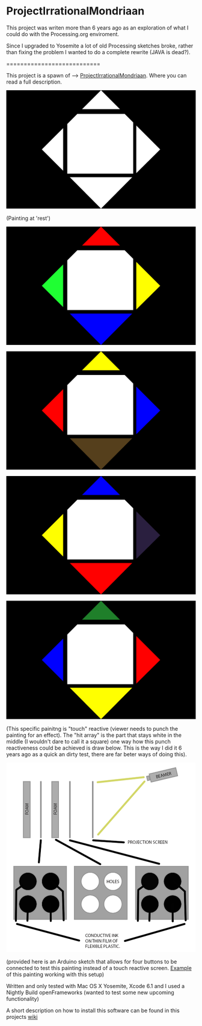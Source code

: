 ProjectIrrationalMondriaan
==========================

This project was writen more than 6 years ago as an exploration of what I could do with the Processing.org enviroment.

Since I upgraded to Yosemite a lot of old Processing sketches broke, rather than fixing the problem I wanted to do a complete rewrite (JAVA is dead?).

===========================

This project is a spawn of --> [ProjectIrrationalMondriaan](https://github.com/DeRaafMedia/ProjectIrrationalMondriaan). Where you can read a full description.

![alt tag](https://github.com/DeRaafMedia/ProjectIrrationalMondriaan-Composition-No-1--Lozenge-with-four-lines-/blob/master/bin/data/Irrational%20Mondriaan-rest.png)

(Painting at 'rest')

![alt tag](https://github.com/DeRaafMedia/ProjectIrrationalMondriaan-Composition-No-1--Lozenge-with-four-lines-/blob/master/bin/data/Irrational%20Mondriaan_1.png)

![alt tag](https://github.com/DeRaafMedia/ProjectIrrationalMondriaan-Composition-No-1--Lozenge-with-four-lines-/blob/master/bin/data/Irrational%20Mondriaan_2.png)

![alt tag](https://github.com/DeRaafMedia/ProjectIrrationalMondriaan-Composition-No-1--Lozenge-with-four-lines-/blob/master/bin/data/Irrational%20Mondriaan_3.png)

![alt tag](https://github.com/DeRaafMedia/ProjectIrrationalMondriaan-Composition-No-1--Lozenge-with-four-lines-/blob/master/bin/data/Irrational%20Mondriaan_4.png)

(This specific painitng is "touch" reactive (viewer needs to punch the painting for an effect). The "hit array" is the part that stays white in the middle (I wouldn't dare to call it a square) one way how this punch reactiveness could be achieved is draw below. This is the way I did it 6 years ago as a quick an dirty test, there are far beter ways of doing this).

![alt tag](https://github.com/DeRaafMedia/ProjectIrrationalMondriaan-Composition-No-1--Lozenge-with-four-lines-/blob/master/bin/data/Interactive-Projection_screen.png)

(provided here is an Arduino sketch that allows for four buttons to be connected to test this painting instead of a touch reactive screen. [Example](http://youtu.be/hnNtRRQw1Zc) of this painting working with this setup)

Written and only tested with Mac OS X Yosemite, Xcode 6.1 and I used a Nightly Build openFrameworks (wanted to test some new upcoming functionality)

A short description on how to install this software can be found in this projects [wiki](https://github.com/DeRaafMedia/ProjectIrrationalMondriaan-Composition-No-1--Lozenge-with-four-lines-/wiki)
